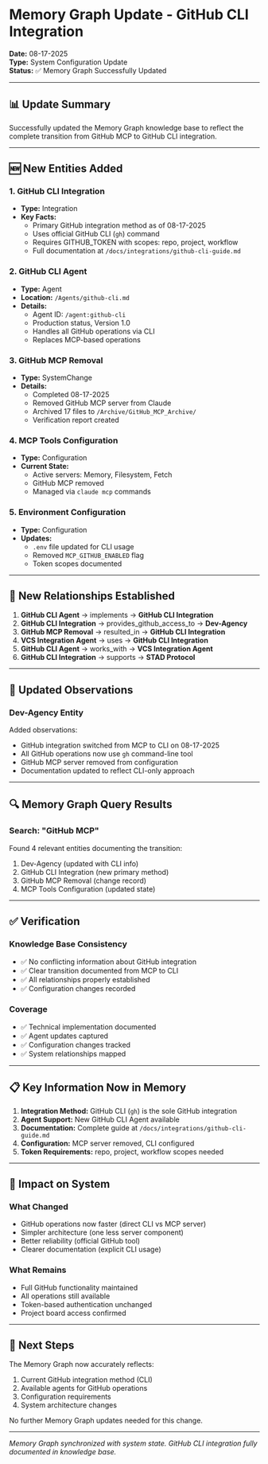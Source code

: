# Memory Graph Update - GitHub CLI Integration

**Date:** 08-17-2025  
**Type:** System Configuration Update  
**Status:** ✅ Memory Graph Successfully Updated

---

## 📊 Update Summary

Successfully updated the Memory Graph knowledge base to reflect the complete transition from GitHub MCP to GitHub CLI integration.

---

## 🆕 New Entities Added

### 1. GitHub CLI Integration
- **Type:** Integration
- **Key Facts:**
  - Primary GitHub integration method as of 08-17-2025
  - Uses official GitHub CLI (`gh`) command
  - Requires GITHUB_TOKEN with scopes: repo, project, workflow
  - Full documentation at `/docs/integrations/github-cli-guide.md`

### 2. GitHub CLI Agent
- **Type:** Agent
- **Location:** `/Agents/github-cli.md`
- **Details:**
  - Agent ID: `/agent:github-cli`
  - Production status, Version 1.0
  - Handles all GitHub operations via CLI
  - Replaces MCP-based operations

### 3. GitHub MCP Removal
- **Type:** SystemChange
- **Details:**
  - Completed 08-17-2025
  - Removed GitHub MCP server from Claude
  - Archived 17 files to `/Archive/GitHub_MCP_Archive/`
  - Verification report created

### 4. MCP Tools Configuration
- **Type:** Configuration
- **Current State:**
  - Active servers: Memory, Filesystem, Fetch
  - GitHub MCP removed
  - Managed via `claude mcp` commands

### 5. Environment Configuration
- **Type:** Configuration
- **Updates:**
  - `.env` file updated for CLI usage
  - Removed `MCP_GITHUB_ENABLED` flag
  - Token scopes documented

---

## 🔗 New Relationships Established

1. **GitHub CLI Agent** → implements → **GitHub CLI Integration**
2. **GitHub CLI Integration** → provides_github_access_to → **Dev-Agency**
3. **GitHub MCP Removal** → resulted_in → **GitHub CLI Integration**
4. **VCS Integration Agent** → uses → **GitHub CLI Integration**
5. **GitHub CLI Agent** → works_with → **VCS Integration Agent**
6. **GitHub CLI Integration** → supports → **STAD Protocol**

---

## 📝 Updated Observations

### Dev-Agency Entity
Added observations:
- GitHub integration switched from MCP to CLI on 08-17-2025
- All GitHub operations now use `gh` command-line tool
- GitHub MCP server removed from configuration
- Documentation updated to reflect CLI-only approach

---

## 🔍 Memory Graph Query Results

### Search: "GitHub MCP"
Found 4 relevant entities documenting the transition:
1. Dev-Agency (updated with CLI info)
2. GitHub CLI Integration (new primary method)
3. GitHub MCP Removal (change record)
4. MCP Tools Configuration (updated state)

---

## ✅ Verification

### Knowledge Base Consistency
- ✅ No conflicting information about GitHub integration
- ✅ Clear transition documented from MCP to CLI
- ✅ All relationships properly established
- ✅ Configuration changes recorded

### Coverage
- ✅ Technical implementation documented
- ✅ Agent updates captured
- ✅ Configuration changes tracked
- ✅ System relationships mapped

---

## 📋 Key Information Now in Memory

1. **Integration Method:** GitHub CLI (`gh`) is the sole GitHub integration
2. **Agent Support:** New GitHub CLI Agent available
3. **Documentation:** Complete guide at `/docs/integrations/github-cli-guide.md`
4. **Configuration:** MCP server removed, CLI configured
5. **Token Requirements:** repo, project, workflow scopes needed

---

## 🎯 Impact on System

### What Changed
- GitHub operations now faster (direct CLI vs MCP server)
- Simpler architecture (one less server component)
- Better reliability (official GitHub tool)
- Clearer documentation (explicit CLI usage)

### What Remains
- Full GitHub functionality maintained
- All operations still available
- Token-based authentication unchanged
- Project board access confirmed

---

## 📝 Next Steps

The Memory Graph now accurately reflects:
1. Current GitHub integration method (CLI)
2. Available agents for GitHub operations
3. Configuration requirements
4. System architecture changes

No further Memory Graph updates needed for this change.

---

*Memory Graph synchronized with system state. GitHub CLI integration fully documented in knowledge base.*